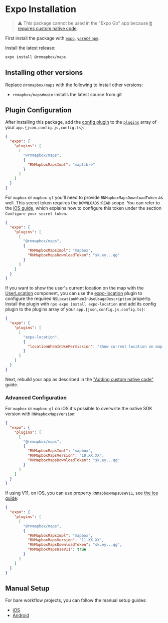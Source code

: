 # Expo Installation

> :warning: This package cannot be used in the "Expo Go" app because [it requires custom native code](https://docs.expo.io/workflow/customizing/).

First install the package with [`expo`](https://docs.expo.io/workflow/expo-cli/#expo-install), [`yarn`or `npm`](../README.md#step-1---install-package).

Install the latest release:
```sh
expo install @rnmapbox/maps
```

## Installing other versions
Replace `@rnmapbox/maps` with the following to install other versions:
- `rnmapbox/maps#main` installs the latest source from git

## Plugin Configuration

After installing this package, add the [config plugin](https://docs.expo.io/guides/config-plugins/) to the [`plugins`](https://docs.expo.io/versions/latest/config/app/#plugins) array of your `app.{json,config.js,config.ts}`:

```json
{
  "expo": {
    "plugins": [
      [
        "@rnmapbox/maps",
        {
          "RNMapboxMapsImpl": "maplibre"
        }
      ]
    ]
  }
}
```

For `mapbox` or `mapbox-gl` you'll need to provide `RNMapboxMapsDownloadToken` as well. This secret token requires the `DOWNLOADS:READ` scope. You can refer to the [iOS guide](https://docs.mapbox.com/ios/maps/guides/install/#configure-credentials), which explains how to configure this token under the section `Configure your secret token`.

```json
{
  "expo": {
    "plugins": [
      [
        "@rnmapbox/maps",
        {
          "RNMapboxMapsImpl": "mapbox",
          "RNMapboxMapsDownloadToken": "sk.ey...qg"
        }
      ]
    ]
  }
}
```

If you want to show the user's current location on the map with the [UserLocation](../docs/UserLocation.md) component, you can use the [expo-location](https://docs.expo.dev/versions/latest/sdk/location/) plugin to configure the required `NSLocationWhenInUseUsageDescription` property. Install the plugin with `npx expo install expo-location` and add its config plugin to the plugins array of your `app.{json,config.js,config.ts}`:

```json
{
  "expo": {
    "plugins": [
      [
        "expo-location",
        {
          "locationWhenInUsePermission": "Show current location on map."
        }
      ]
    ]
  }
}
```

Next, rebuild your app as described in the ["Adding custom native code"](https://docs.expo.io/workflow/customizing/) guide.

### Advanced Configuration

For `mapbox` or `mapbox-gl` on iOS it's possible to overwrite the native SDK version with `RNMapboxMapsVersion`:

```json
{
  "expo": {
    "plugins": [
      [
        "@rnmapbox/maps",
        {
          "RNMapboxMapsImpl": "mapbox",
          "RNMapboxMapsVersion": "10.XX.XX",
          "RNMapboxMapsDownloadToken": "sk.ey...qg"
        }
      ]
    ]
  }
}
```

If using V11, on iOS, you can use property `RNMapboxMapsUseV11`, see [the ios guide](/ios/install.md):

```json
{
  "expo": {
    "plugins": [
      [
        "@rnmapbox/maps",
        {
          "RNMapboxMapsImpl": "mapbox",
          "RNMapboxMapsVersion": "11.XX.XX",
          "RNMapboxMapsDownloadToken": "sk.ey...qg",
          "RNMapboxMapsUseV11": true
        }
      ]
    ]
  }
}
```

## Manual Setup

For bare workflow projects, you can follow the manual setup guides:

- [iOS](/ios/install.md)
- [Android](/android/install.md)
